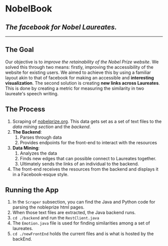 # NobelBook
## _The facebook for Nobel Laureates._

---
## The Goal
Our objective is to _improve the retainability of the Nobel Prize website_. We solved this through two means: firstly, improving the accessibility 
of the website for existing users. We aimed to achieve this by using a familiar layout akin to that of facebook for making an accessible and 
**interesting visualization**. The second solution is creating **new links across Laureates**. This is done by creating a metric for measuring the similarity
in two laureate's speech writing. 

## The Process
1. Scraping of [nobelprize.org](https://www.nobelprize.org/). This data gets set as a set of text files to the _data mining section_ and the _backend_.
2. **The Backend**:
    1. Parses through data
    2. Provides endpoints for the front-end to interact with the resources
3. **Data Mining**:
    1. Analyzes the data
    2. Finds new edges that can possible connect to Laureates together.
    3. Ultimately sends the links of an individual to the backend.
4. The front-end receives the resources from the backend and displays it in a Facebook-esque style.

## Running the App
1. In the `Scraper` subsection, you can find the Java and Python code for parsing the nobleprize html pages.
2. When those text files are extracted, the Java backend runs.
3. `cd ./backend` and run the `RestClient.java`
4. The `Emotion.java` file is used for finding similarities among a set of laureates.
5. `cd ./newFrontEnd` holds the current files and is what is hosted by the backEnd.
